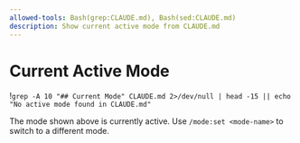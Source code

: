 ```yaml
---
allowed-tools: Bash(grep:CLAUDE.md), Bash(sed:CLAUDE.md)
description: Show current active mode from CLAUDE.md
---
```

# Current Active Mode

!`grep -A 10 "## Current Mode" CLAUDE.md 2>/dev/null | head -15 || echo "No active mode found in CLAUDE.md"`

The mode shown above is currently active. Use `/mode:set <mode-name>` to switch to a different mode.